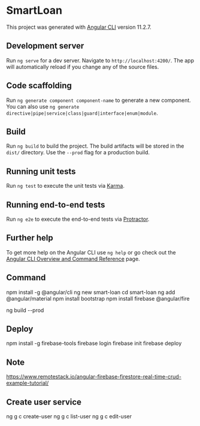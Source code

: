 # SmartLoan

This project was generated with [Angular CLI](https://github.com/angular/angular-cli) version 11.2.7.

## Development server

Run `ng serve` for a dev server. Navigate to `http://localhost:4200/`. The app will automatically reload if you change any of the source files.

## Code scaffolding

Run `ng generate component component-name` to generate a new component. You can also use `ng generate directive|pipe|service|class|guard|interface|enum|module`.

## Build

Run `ng build` to build the project. The build artifacts will be stored in the `dist/` directory. Use the `--prod` flag for a production build.

## Running unit tests

Run `ng test` to execute the unit tests via [Karma](https://karma-runner.github.io).

## Running end-to-end tests

Run `ng e2e` to execute the end-to-end tests via [Protractor](http://www.protractortest.org/).

## Further help

To get more help on the Angular CLI use `ng help` or go check out the [Angular CLI Overview and Command Reference](https://angular.io/cli) page.

## Command
npm install -g @angular/cli
ng new smart-loan
cd smart-loan
ng add @angular/material
npm install bootstrap
npm install firebase @angular/fire

ng build --prod

## Deploy
npm install -g firebase-tools
firebase login
firebase init
firebase deploy

## Note
https://www.remotestack.io/angular-firebase-firestore-real-time-crud-example-tutorial/

## Create user service
ng g c create-user
ng g c list-user
ng g c edit-user
